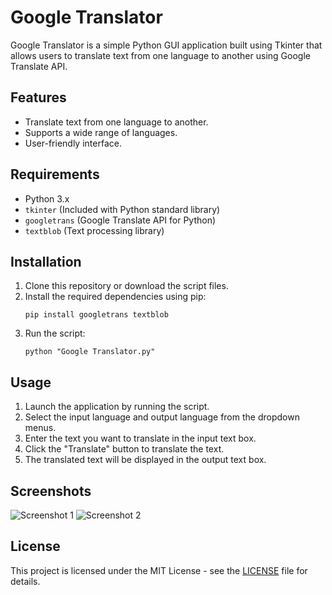 # Google Translator

Google Translator is a simple Python GUI application built using Tkinter that allows users to translate text from one language to another using Google Translate API.

## Features
- Translate text from one language to another.
- Supports a wide range of languages.
- User-friendly interface.

## Requirements
- Python 3.x
- `tkinter` (Included with Python standard library)
- `googletrans` (Google Translate API for Python)
- `textblob` (Text processing library)

## Installation
1. Clone this repository or download the script files.
2. Install the required dependencies using pip:
    ```
    pip install googletrans textblob
    ```
3. Run the script:
    ```
    python "Google Translator.py"
    ```

## Usage
1. Launch the application by running the script.
2. Select the input language and output language from the dropdown menus.
3. Enter the text you want to translate in the input text box.
4. Click the "Translate" button to translate the text.
5. The translated text will be displayed in the output text box.

## Screenshots
![Screenshot 1](screenshot1.png)
![Screenshot 2](screenshot2.png)

## License
This project is licensed under the MIT License - see the [LICENSE](LICENSE) file for details.
